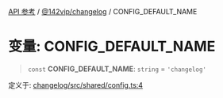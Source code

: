 [API 参考](../../../packages.md) / [@142vip/changelog](../index.md) / CONFIG\_DEFAULT\_NAME

# 变量: CONFIG\_DEFAULT\_NAME

> `const` **CONFIG\_DEFAULT\_NAME**: `string` = `'changelog'`

定义于: [changelog/src/shared/config.ts:4](https://github.com/142vip/core-x/blob/293ce1057e8ca17514533d1e98d7acd05ef45b34/packages/changelog/src/shared/config.ts#L4)
